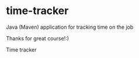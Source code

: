 # time-tracker
Java (Maven) application for tracking time on the job

Thanks for great course!:)

Time tracker
